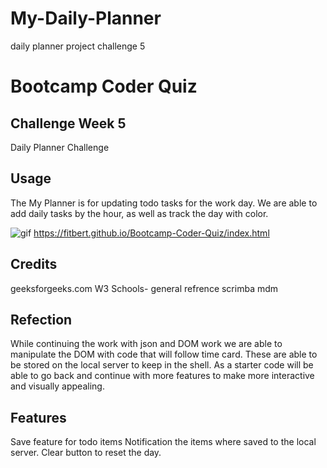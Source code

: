# My-Daily-Planner
 daily planner project challenge 5
# Bootcamp Coder Quiz

## Challenge Week 5

 Daily Planner Challenge



## Usage

The My Planner is for updating todo tasks for the work day. We are able to add daily tasks by the hour, as well as track the day with color.  

![gif](./assets/Bootcamp%20Quiz.gif)
https://fitbert.github.io/Bootcamp-Coder-Quiz/index.html

## Credits

geeksforgeeks.com
W3 Schools- general refrence
scrimba
mdm


## Refection

While continuing the work with json and DOM work we are able to manipulate the DOM with code that will follow time card. These are able to be stored on the local server to keep in the shell. As a starter code will be able to go back and continue with more features to make more interactive and visually appealing.


## Features

Save feature for todo items
Notification the items where saved to the local server. 
Clear button to reset the day. 

